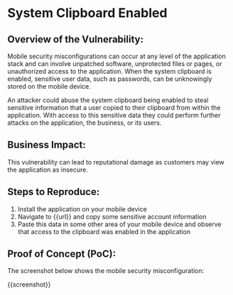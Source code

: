 # System Clipboard Enabled

## Overview of the Vulnerability:

Mobile security misconfigurations can occur at any level of the application stack and can involve unpatched software, unprotected files or pages, or unauthorized access to the application. When the system clipboard is enabled, sensitive user data, such as passwords, can be unknowingly stored on the mobile device.

An attacker could abuse the system clipboard being enabled to steal sensitive information that a user copied to their clipboard from within the application. With access to this sensitive data they could perform further attacks on the application, the business, or its users.

## Business Impact:

This vulnerability can lead to reputational damage as customers may view the application as insecure.

## Steps to Reproduce:

1. Install the application on your mobile device
1. Navigate to {{url}} and copy some sensitive account information
1. Paste this data in some other area of your mobile device and observe that access to the clipboard was enabled in the application

## Proof of Concept (PoC):

The screenshot below shows the mobile security misconfiguration:

{{screenshot}}
